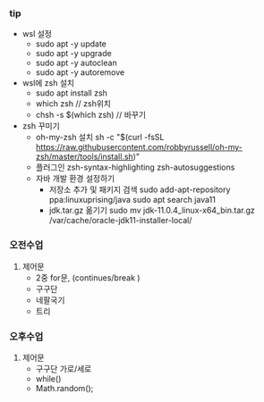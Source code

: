 ### tip
- wsl 설정
	- sudo apt -y update
	- sudo apt -y upgrade
	- sudo apt -y autoclean
	- sudo apt -y autoremove
- wsl에 zsh 설치
	- sudo apt install zsh
	- which zsh		// zsh위치
	- chsh -s $(which zsh)		// 바꾸기
- zsh 꾸미기
	- oh-my-zsh 설치
	sh -c "$(curl -fsSL https://raw.githubusercontent.com/robbyrussell/oh-my-zsh/master/tools/install.sh)"
	- 플러그인
  zsh-syntax-highlighting
  zsh-autosuggestions
	- 자바 개발 환경 설정하기
		- 저장소 추가 및 패키지 검색
		sudo add-apt-repository ppa:linuxuprising/java
		sudo apt search java11
		- jdk.tar.gz 옮기기
		sudo mv jdk-11.0.4_linux-x64_bin.tar.gz /var/cache/oracle-jdk11-installer-local/


### 오전수업

1. 제어문
	- 2중 for문, (continues/break <label name>)
	- 구구단
	- 네팔국기
	- 트리

### 오후수업

1. 제어문
	- 구구단 가로/세로
	- while()
	- Math.random();